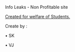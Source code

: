 Info Leaks - Non Profitable site

<ins>Created for welfare of Students.</ins>

Create by :

• SK

• VJ
